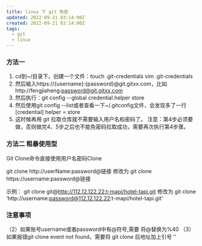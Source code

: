 ```yaml
---
title: linux 下 git 免密
updated: 2022-09-21 03:14:00Z
created: 2022-09-21 03:14:00Z
tags:
  - git
  - linux
---
```


### 方法一

1. cd到~/目录下，创建一个文件：touch .git-credentials
vim .git-credentials
2. 然后输入https://{username}:{password}@git.gitxx.com，比如http://fengjiaheng:password@git.gitxx.com
3. 然后执行：git config --global credential.helper store
4. 然后使用git config --list或者查看一下~/.gitconfig文件，会发现多了一行[credential] helper = store
5. 这时候再用 git 拉取仓库就不需要输入用户名和密码了。
注意：第4步必须要做，否则做完4、5步之后也不能免密码拉取成功，需要再次执行第4步骤。

### 方法二 粗暴使用型
Git Clone命令直接使用用户名密码Clone

git clone http://userName:password@链接
修改为 git clone https://username:password@链接

示例：
git clone git@http://112.12.122.22:t-mapi/hotel-tapi.git
修改为
git clone ‘http://username:password@112.12.122.22:t-mapi/hotel-tapi.git’


### 注意事项
（2）如果账号username或者password中有@符号,需要 将@替换为%40
（3）如果报错git clone event not found，需要将 git clone 后地址加上引号 ‘’